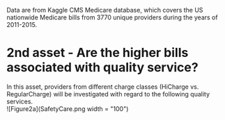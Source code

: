 Data are from Kaggle CMS Medicare database, which covers the US nationwide Medicare bills from 3770 unique providers during the years of 2011-2015. 
# 2nd asset - Are the higher bills associated with quality service? 
In this asset, providers from different charge classes (HiCharge vs. RegularCharge) will be investigated with regard to the following quality services.    
![Figure2a](SafetyCare.png width = "100")

